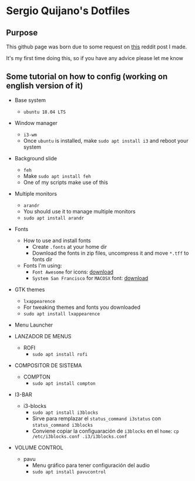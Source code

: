 # Sergio Quijano's Dotfiles

## Purpose

This github page was born due to some request on [this](https://www.reddit.com/r/unixporn/comments/9con7z/i3_simple_and_clean_workflow/) reddit post I made.

It's my first time doing this, so if you have any advice please let me know

## Some tutorial on how to config (working on english version of it)

* Base system
	* `ubuntu 18.04 LTS`
* Window manager
	* `i3-wm`
	* Once `ubuntu` is installed, make `sudo apt install i3` and reboot your system
* Background slide
	* `feh`
	* Make `sudo apt install feh`
	* One of my scripts make use of this
* Multiple monitors
	* `arandr`
	* You should use it to manage multiple monitors
	* `sudo apt install arandr`
* Fonts
	* How to use and install fonts
		* Create `.fonts` at your home dir
		* Download the fonts in zip files, uncompress it and move `*.tff` to fonts dir
	* Fonts I'm using:
		* `Font Awesome` for icons: [download](https://github.com/FortAwesome/Font-Awesome)
		* `System San Francisco` for `MACOSX` font: [download](https://github.com/supermarin/YosemiteSanFranciscoFont)
* GTK themes
	* `lxappearence`
	* For tweaking themes and fonts you downloaded
	* `sudo apt install lxappearence`
* Menu Launcher



* LANZADOR DE MENUS
	* ROFI
		* `sudo apt install rofi`
* COMPOSITOR DE SISTEMA
	* COMPTON
		* `sudo apt install compton`
* I3-BAR
	* i3-blocks
		* `sudo apt install i3blocks`
		* Sirve para remplazar el `status_command i3status` con `status_command i3blocks`
		* Conviene copiar la configuaración de `i3blocks` en el `home`: `cp /etc/i3blocks.conf .i3/i3blocks.conf`
* VOLUME CONTROL
	* pavu
		* Menu gráfico para tener configuración del audio
		* `sudo apt install pavucontrol`